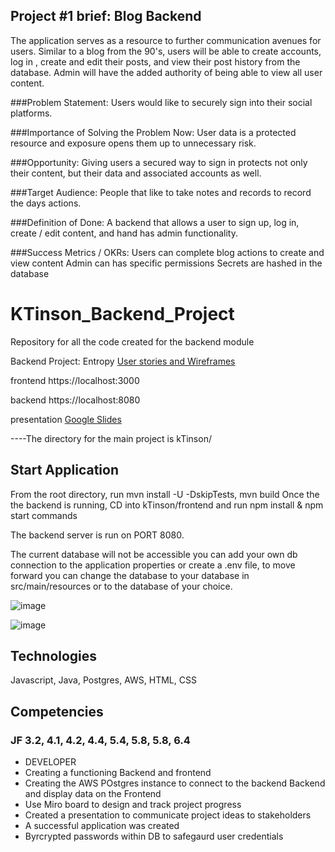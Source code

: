 ## Project #1 brief: Blog Backend
The application serves as a resource to further communication avenues for users. Similar to a blog from the 90's, users will be able to create accounts, log in , create and edit their posts, and view their post history from the database. Admin will have the added authority of being able to view all user content.

###Problem Statement:
Users would like to securely sign into their social platforms.

###Importance of Solving the Problem Now:
User data is a protected resource and exposure opens them up to unnecessary risk.

###Opportunity:
Giving users a secured way to sign in protects not only their content, but their data and associated accounts as well.

###Target Audience:
People that like to take notes and records to record the days actions.

###Definition of Done:
A backend that allows a user to sign up, log in, create / edit content, and hand has admin functionality.

###Success Metrics / OKRs:
Users can complete blog actions to create and view content
Admin can has specific permissions
Secrets are hashed in the database

# KTinson_Backend_Project
Repository for all the code created for the backend module

Backend Project: Entropy
[User stories and Wireframes](https://miro.com/app/board/uXjVL5aysrQ=/?share_link_id=578163164239) 

frontend https://localhost:3000  

backend https://localhost:8080  

presentation 
[Google Slides](https://docs.google.com/presentation/d/11zc-pV-Qq_ZTc5r-F0TAKt_J88bGjzbqtRQAmq8KiAs/edit?usp=sharing)

----The directory for the main project is kTinson/


## Start Application
From the root directory, run mvn install -U -DskipTests, mvn build
Once the the backend is running, CD into kTinson/frontend and run npm install & npm start commands


The backend server is run on PORT 8080.

The current database will not be accessible you can add your own db connection to the application properties or create a .env file, to move forward you can change the database to your database in src/main/resources or to the database of your choice.

![image](https://github.com/user-attachments/assets/b95b586a-3bb7-402f-a4e4-aaabccac26c8)

![image](https://github.com/user-attachments/assets/9195377d-44f6-405e-91ef-e67e3a206835)

## Technologies
Javascript, Java, Postgres, AWS, HTML, CSS

## Competencies
### JF 3.2, 4.1, 4.2, 4.4, 5.4, 5.8, 5.8, 6.4
- DEVELOPER 
- Creating a functioning Backend and frontend
- Creating the AWS POstgres instance to connect to the backend Backend and display data on the Frontend
- Use Miro board to design and track project progress
- Created a presentation to communicate project ideas to stakeholders
- A successful application was created
- Byrcrypted passwords within DB to safegaurd user credentials
  
